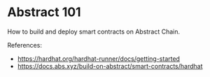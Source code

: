 # Abstract 101
How to build and deploy smart contracts on Abstract Chain.

References:
 * https://hardhat.org/hardhat-runner/docs/getting-started
 * https://docs.abs.xyz/build-on-abstract/smart-contracts/hardhat
